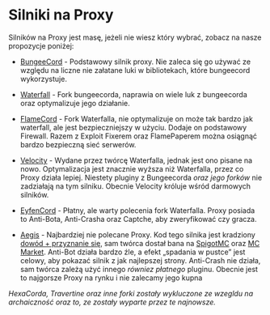 # Silniki na Proxy

Silników na Proxy jest masę, jeżeli nie wiesz który wybrać, zobacz na nasze propozycje poniżej:


- [BungeeCord](https://ci.md-5.net/job/BungeeCord/) - Podstawowy silnik proxy. Nie zaleca się go używać ze względu na liczne nie załatane luki w bibliotekach, które bungeecord wykorzystuje. 


- [Waterfall](https://papermc.io/downloads#Waterfall) - Fork bungeecorda, naprawia on wiele luk z bungeecorda oraz optymalizuje jego działanie.


- [FlameCord](https://github.com/2lstudios-mc/FlameCord) - Fork Waterfalla, nie optymalizuje on może tak bardzo jak waterfall, ale jest bezpieczniejszy w użyciu. Dodaje on podstawowy Firewall. Razem z Exploit Fixerem oraz FlamePaperem można osiągnąć bardzo bezpieczną sieć serwerów.


- [Velocity](https://papermc.io/downloada#Velocity) - Wydane przez twórcę Waterfalla, jednak jest ono pisane na nowo. Optymalizacja jest znacznie wyższa niż Waterfalla, przez co Proxy działa lepiej. Niestety pluginy z Bungeecorda *oraz jego forków* nie zadziałają na tym silniku. Obecnie Velocity króluje wśród darmowych silników.


- [EyfenCord](https://safemc.pl/) - Płatny, ale warty polecenia fork Waterfalla. Proxy posiada to Anti-Bota, Anti-Crasha oraz Captche, aby zweryfikować czy gracza. 


- [Aegis](https://mc-protection.eu/products) - Najbardziej nie polecane Proxy. Kod tego silnika jest kradziony [dowód + przyznanie się](https://www.mc-market.org/threads/572340/), sam twórca dostał bana na [SpigotMC](https://spigotmc.org) oraz [MC Market](https://www.mc-market.org/members/126711/). Anti-Bot działa bardzo źle, a efekt „spadania w pustce” jest celowy, aby pokazać silnik z jak najlepszej strony. Anti-Crash nie działa, sam twórca zależą użyć innego *równiez płatnego* pluginu. Obecnie jest to najgorsze Proxy na rynku i nie zalecamy jego kupna

*HexaCorda, Travertine oraz inne forki zostały wykluczone ze wzegldu na archaiczność oraz to, ze zostały wyparte przez te najnowsze.*
